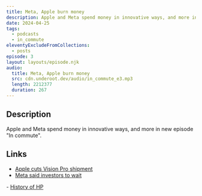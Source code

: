 ```yaml
---
title: Meta, Apple burn money
description: Apple and Meta spend money in innovative ways, and more in new episode "In commute".
date: 2024-04-25
tags:
  - podcasts
  - in_commute
eleventyExcludeFromCollections:
  - posts
episode: 3
layout: layouts/episode.njk
audio:
  title: Meta, Apple burn money
  src: cdn.underoot.dev/audio/in_commute_e3.mp3
  length: 2212377
  duration: 267
---
```

## Description
Apple and Meta spend money in innovative ways, and more in new episode "In commute".

## Links
- <a href="https://www.macrumors.com/2024/04/23/apple-cuts-vision-pro-shipments/" target="_blank">Apple cuts Vision Pro shipment</a>
- <a href="https://www.theverge.com/2024/4/24/24139591/meta-q1-2024-earnings-ai-mark-zuckerberg" target="_blank">Meta said investors to wait
</a>
- <a href="https://en.m.wikipedia.org/wiki/Hewlett-Packard" target="_blank">History of HP</a>
